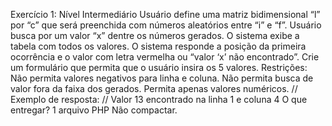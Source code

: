 Exercício 1: Nível Intermediário
Usuário define uma matriz bidimensional “l” por “c” que será preenchida com números
aleatórios entre “i” e “f”. Usuário busca por um valor “x” dentre os números gerados. O 
sistema exibe a tabela com todos os valores. O sistema responde a posição da primeira 
ocorrência e o valor com letra vermelha ou “valor ‘x’ não encontrado”. Crie um formulário 
que permita que o usuário insira os 5 valores.
Restrições: Não permita valores negativos para linha e coluna. Não permita busca de valor 
fora da faixa dos gerados. Permita apenas valores numéricos.
// Exemplo de resposta:
// Valor 13 encontrado na linha 1 e coluna 4
O que entregar?
1 arquivo PHP
Não compactar.
